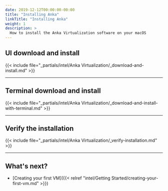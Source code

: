 ```yaml
---
date: 2019-12-12T00:00:00-00:00
title: "Installing Anka"
linkTitle: "Installing Anka"
weight: 1
description: >
  How to install the Anka Virtualization software on your macOS
---
```


## UI download and install

{{< include file="_partials/intel/Anka Virtualization/_download-and-install.md" >}}

---

## Terminal download and install

{{< include file="_partials/intel/Anka Virtualization/_download-and-install-with-terminal.md" >}}

---

## Verify the installation

{{< include file="_partials/intel/Anka Virtualization/_verify-installation.md" >}}

---

## What's next?

- [Creating your first VM]({{< relref "intel/Getting Started/creating-your-first-vm.md" >}})
